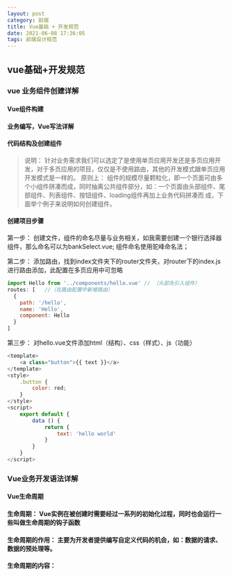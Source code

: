 ```yaml
---
layout: post
category: 前端
title: Vue基础 + 开发规范
date: 2021-06-08 17:36:05
tags: 前端设计规范
---
```


## vue基础+开发规范
### vue 业务组件创建详解
#### Vue组件构建
#### 业务编写，Vue写法详解
#### 代码结构及创建组件

> 说明： 针对业务需求我们可以选定了是使用单页应用开发还是多页应用开发，对于多页应用的项目，仅仅是不使用路由，其他的开发模式跟单页应用开发模式是一样的。
> 原则上： 组件的规模尽量颗粒化，即一个页面可由多个小组件拼凑而成，同时抽离公共组件部分，如：一个页面由头部组件、尾部组件、列表组件、按钮组件、loading组件再加上业务代码拼凑而 成，下面举个例子来说明如何创建组件。

#### 创建项目步骤
第一步： 创建文件，组件的命名尽量与业务相关，如我需要创建一个银行选择器组件，那么命名可以为bankSelect.vue; 组件命名使用驼峰命名法；

第二步： 添加路由，找到index文件夹下的router文件夹，对router下的index.js进行路由添加，此配置在多页应用中可忽略
``` javascript
import Hello from '../components/hello.vue' // （头部先引入组件）
routes: [	//（在路由配置中新增路由）
  {
    path: '/hello',
    name: 'Hello',
    component: Hello
  }
]
```

第三步： 对hello.vue文件添加html（结构）、css（样式）、js（功能）
``` javascript
<template>
    <a class="button">{{ text }}</a>
</template>
<style>
    .button {
        color: red;
    }
</style>
<script>
    export default {
        data () {
            return {
                text: 'hello world'
            }
        }
    }
</script>
```

### Vue业务开发语法详解

#### Vue生命周期

#### 生命周期： Vue实例在被创建时需要经过一系列的初始化过程，同时也会运行一些叫做生命周期的钩子函数

#### 生命周期的作用： 主要为开发者提供编写自定义代码的机会，如：数据的请求、数据的预处理等。

#### 生命周期的内容：
